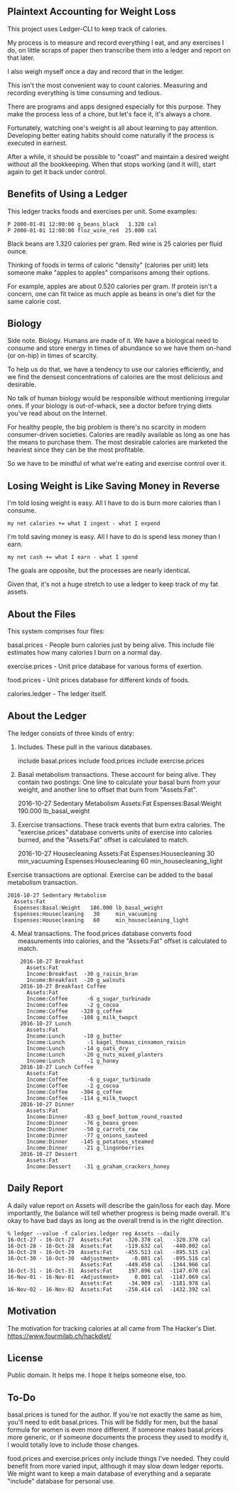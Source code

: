 Plaintext Accounting for Weight Loss
------------------------------------

This project uses Ledger-CLI to keep track of calories.

My process is to measure and record everything I eat, and any
exercises I do, on little scraps of paper then transcribe them into a
ledger and report on that later.

I also weigh myself once a day and record that in the ledger.

This isn't the most convenient way to count calories.  Measuring and
recording everything is time consuming and tedious.

There are programs and apps designed especially for this purpose.
They make the process less of a chore, but let's face it, it's always
a chore.

Fortunately, watching one's weight is all about learning to pay
attention.  Developing better eating habits should come naturally if
the process is executed in earnest.

After a while, it should be possible to "coast" and maintain a desired
weight without all the bookkeeping.  When that stops working (and it
will), start again to get it back under control.

Benefits of Using a Ledger
--------------------------

This ledger tracks foods and exercises per unit.  Some examples:

    P 2000-01-01 12:00:00 g_beans_black   1.320 cal
    P 2000-01-01 12:00:00 floz_wine_red  25.000 cal

Black beans are 1.320 calories per gram.  Red wine is 25 calories per
fluid ounce.

Thinking of foods in terms of caloric "density" (calories per unit)
lets someone make "apples to apples" comparisons among their options.

For example, apples are about 0.520 calories per gram.  If protein
isn't a concern, one can fit twice as much apple as beans in one's
diet for the same calorie cost.

Biology
-------

Side note.  Biology.  Humans are made of it.  We have a biological
need to consume and store energy in times of abundance so we have them
on-hand (or on-hip) in times of scarcity.

To help us do that, we have a tendency to use our calories
efficiently, and we find the densest concentrations of calories are
the most delicious and desirable.

No talk of human biology would be responsible without mentioning
irregular ones.  If your biology is out-of-whack, see a doctor before
trying diets you've read about on the Internet.

For healthy people, the big problem is there's no scarcity in modern
consumer-driven societies.  Calories are readily available as long as
one has the means to purchase them.  The most desirable calories are
marketed the heaviest since they can be the most profitable.

So we have to be mindful of what we're eating and exercise control
over it.

Losing Weight is Like Saving Money in Reverse
---------------------------------------------

I'm told losing weight is easy.  All I have to do is burn more
calories than I consume.

    my net calories += what I ingest - what I expend

I'm told saving money is easy.  All I have to do is spend less money
than I earn.

    my net cash += what I earn - what I spend

The goals are opposite, but the processes are nearly identical.

Given that, it's not a huge stretch to use a ledger to keep track of
my fat assets.

About the Files
---------------

This system comprises four files:

basal.prices - People burn calories just by being alive.  This include
file estimates how many calories I burn on a normal day.

exercise.prices - Unit price database for various forms of exertion.

food.prices - Unit prices database for different kinds of foods.

calories.ledger - The ledger itself.

About the Ledger
----------------

The ledger consists of three kinds of entry:

1. Includes.  These pull in the various databases.

    include basal.prices
    include food.prices
    include exercise.prices

2. Basal metabolism transactions.  These account for being alive.  They contain two postings: One line to calculate your basal burn from your weight, and another line to offset that burn from "Assets:Fat".

    2016-10-27 Sedentary Metabolism
      Assets:Fat
      Espenses:Basal:Weight  190.000 lb_basal_weight

3. Exercise transactions.  These track events that burn extra calories.  The "exercise.prices" database converts units of exercise into calories burned, and the "Assets:Fat" offset is calculated to match.

    2016-10-27 Housecleaning
      Assets:Fat
      Espenses:Housecleaning   30 min_vacuuming
      Espenses:Housecleaning   60 min_housecleaning_light

Exercise transactions are optional.  Exercise can be added to the basal metabolism transaction.

    2016-10-27 Sedentary Metabolism
      Assets:Fat
      Espenses:Basal:Weight   186.000 lb_basal_weight
      Espenses:Housecleaning   30     min_vacuuming
      Espenses:Housecleaning   60     min_housecleaning_light

4. Meal transactions.  The food.prices database converts food measurements into calories, and the "Assets:Fat" offset is calculated to match.

```
    2016-10-27 Breakfast
      Assets:Fat
      Income:Breakfast  -30 g_raisin_bran
      Income:Breakfast  -20 g_walnuts
    2016-10-27 Breakfast Coffee
      Assets:Fat
      Income:Coffee      -6 g_sugar_turbinado
      Income:Coffee      -2 g_cocoa
      Income:Coffee    -328 g_coffee
      Income:Coffee    -108 g_milk_twopct
    2016-10-27 Lunch
      Assets:Fat
      Income:Lunch      -10 g_butter
      Income:Lunch       -1 bagel_thomas_cinnamon_raisin
      Income:Lunch      -14 g_oats_dry
      Income:Lunch      -20 g_nuts_mixed_planters
      Income:Lunch       -1 g_honey
    2016-10-27 Lunch Coffee
      Assets:Fat
      Income:Coffee      -6 g_sugar_turbinado
      Income:Coffee      -2 g_cocoa
      Income:Coffee    -304 g_coffee
      Income:Coffee    -114 g_milk_twopct
    2016-10-27 Dinner
      Assets:Fat
      Income:Dinner     -83 g_beef_bottom_round_roasted
      Income:Dinner     -76 g_beans_green
      Income:Dinner     -50 g_carrots_raw
      Income:Dinner     -77 g_onions_sauteed
      Income:Dinner    -145 g_potatoes_steamed
      Income:Dinner     -21 g_lingonberries
    2016-10-27 Dessert
      Assets:Fat
      Income:Dessert    -31 g_graham_crackers_honey
```

Daily Report
------------

A daily value report on Assets will describe the gain/loss for each
day.  More importantly, the balance will tell whether progress is
being made overall.  It's okay to have bad days as long as the overall
trend is in the right direction.

    % ledger --value -f calories.ledger reg Assets --daily
    16-Oct-27 - 16-Oct-27  Assets:Fat    -320.370 cal   -320.370 cal
    16-Oct-28 - 16-Oct-28  Assets:Fat    -119.632 cal   -440.002 cal
    16-Oct-29 - 16-Oct-29  Assets:Fat    -455.513 cal   -895.515 cal
    16-Oct-30 - 16-Oct-30  <Adjustment>    -0.001 cal   -895.516 cal
                           Assets:Fat    -449.450 cal  -1344.966 cal
    16-Oct-31 - 16-Oct-31  Assets:Fat     197.896 cal  -1147.070 cal
    16-Nov-01 - 16-Nov-01  <Adjustment>     0.001 cal  -1147.069 cal
                           Assets:Fat     -34.909 cal  -1181.978 cal
    16-Nov-02 - 16-Nov-02  Assets:Fat    -250.414 cal  -1432.392 cal

Motivation
----------

The motivation for tracking calories at all came from The Hacker's
Diet.  https://www.fourmilab.ch/hackdiet/

License
-------

Public domain.  It helps me.  I hope it helps someone else, too.

To-Do
-----

basal.prices is tuned for the author.  If you're not exactly the same
as him, you'll need to edit basal.prices.  This will be fiddly for
men, but the basal formula for women is even more different.  If
someone makes basal.prices more generic, or if someone documents the
process they used to modify it, I would totally love to include those
changes.

food.prices and exercise.prices only include things I've needed.  They
could benefit from more varied input, although it may slow down ledger
reports.  We might want to keep a main database of everything and a
separate "include" database for personal use.

